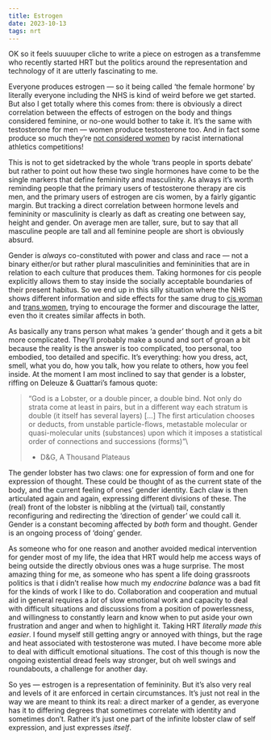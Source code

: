 ```yaml
---
title: Estrogen
date: 2023-10-13
tags: nrt
---
```


OK so it feels suuuuper cliche to write a piece on estrogen as a transfemme who recently started HRT but the politics around the representation and technology of it are utterly fascinating to me.

Everyone produces estrogen — so it being called ‘the female hormone’ by literally everyone including the NHS is kind of weird before we get started. But also I get totally where this comes from: there is obviously a direct correlation between the effects of estrogen on the body and things considered feminine, or no-one would bother to take it. It’s the same with testosterone for men — women produce testosterone too. And in fact some produce so much they’re [not considered women](https://www.theguardian.com/sport/2020/sep/08/caster-semenya-loses-appeal-against-world-athletics-testosterone-rules) by racist international athletics competitions! 

This is not to get sidetracked by the whole ‘trans people in sports debate’ but rather to point out how these two single hormones have come to be the single markers that define femininity and masculinity. As always it’s worth reminding people that the primary users of testosterone therapy are cis men, and the primary users of estrogen are cis women, by a fairly gigantic margin. But tracking a direct correlation between hormone levels and femininity or masculinity is clearly as daft as creating one between say, height and gender. On average men are taller, sure, but to say that all masculine people are tall and all feminine people are short is obviously absurd. 

Gender is _always_ co-constituted with power and class and race — not a binary either/or but rather plural masculinities and femininities that are in relation to each culture that produces them. Taking hormones for cis people explicitly allows them to stay inside the socially acceptable boundaries of their present habitus. So we end up in this silly situation where the NHS shows different information and side effects for the same drug to [cis woman](https://www.nhs.uk/medicines/hormone-replacement-therapy-hrt/types-of-hormone-replacement-therapy-hrt/) and [trans women](https://www.nhs.uk/conditions/gender-dysphoria/treatment/), trying to encourage the former and discourage the latter, even tho it creates similar affects in both.

As basically any trans person what makes ‘a gender’ though and it gets a bit more complicated. They’ll probably make a sound and sort of groan a bit because the reality is the answer is too complicated, too personal, too embodied, too detailed and specific. It’s everything: how you dress, act, smell, what you do, how you talk, how you relate to others, how you feel inside. At the moment I am most inclined to say that gender is a lobster, riffing on Deleuze & Guattari’s famous quote:

> “God is a Lobster, or a double pincer, a double bind. Not only do strata come at least in pairs, but in a different way each stratum is double (it itself has several layers) […] The first articulation chooses or deducts, from unstable particle-flows, metastable molecular or quasi-molecular units (substances) upon which it imposes a statistical order of connections and successions (forms)”\
>
> - D&G, A Thousand Plateaus

The gender lobster has two claws: one for expression of form and one for expression of thought. These could be thought of as the current state of the body, and the current feeling of ones’ gender identity. Each claw is then articulated again and again, expressing different divisions of these. The (real) front of the lobster is nibbling at the (virtual) tail, constantly reconfiguring and redirecting the ‘direction of gender’ we could call it. Gender is a constant becoming affected by _both_ form and thought. Gender is an ongoing process of ‘doing’ gender.

As someone who for one reason and another avoided medical intervention for gender most of my life, the idea that HRT would help me access ways of being outside the directly obvious ones was a huge surprise. The most amazing thing for me, as someone who has spent a life doing grassroots politics is that i didn’t realise how much my _endocrine balance_ was a bad fit for the kinds of work I like to do. Collaboration and cooperation and mutual aid in general requires a _lot_ of slow emotional work and capacity to deal with difficult situations and discussions from a position of powerlessness, and willingness to constantly learn and know when to put aside your own frustration and anger and when to highlight it. Taking HRT _literally made this easier_. I found myself still getting angry or annoyed with things, but the rage and heat associated with testosterone was muted. I have become more able to deal with difficult emotional situations. The cost of this though is now the ongoing existential dread feels way stronger, but oh well swings and roundabouts, a challenge for another day.

So yes — estrogen is a representation of femininity. But it’s also very real and levels of it are enforced in certain circumstances. It’s just not real in the way we are meant to think its real: a direct marker of a gender, as everyone has it to differing degrees that sometimes correlate with identity and sometimes don’t. Rather it’s just one part of the infinite lobster claw of self expression, and just expresses _itself_.
